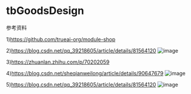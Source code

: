 # tbGoodsDesign

参考资料

1)https://github.com/trueai-org/module-shop

2)https://blog.csdn.net/qq_39218605/article/details/81564120
![image](https://upload-images.jianshu.io/upload_images/8122772-b88f252c930a3635.png)

3)https://zhuanlan.zhihu.com/p/70202059

4)https://blog.csdn.net/sheqianweilong/article/details/90647679
![image](https://img-blog.csdnimg.cn/2019052821384564.png?x-oss-process=image/watermark,type_ZmFuZ3poZW5naGVpdGk,shadow_10,text_aHR0cHM6Ly9ibG9nLmNzZG4ubmV0L3NoZXFpYW53ZWlsb25n,size_16,color_FFFFFF,t_70)

5)https://blog.csdn.net/qq_39218605/article/details/81564120
![image](https://img-blog.csdn.net/20180810152501119?watermark/2/text/aHR0cHM6Ly9ibG9nLmNzZG4ubmV0L3FxXzM5MjE4NjA1/font/5a6L5L2T/fontsize/400/fill/I0JBQkFCMA==/dissolve/70)

